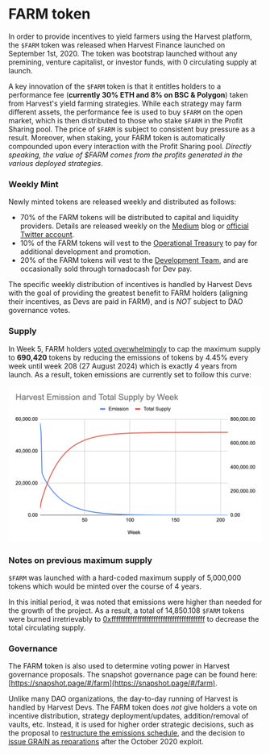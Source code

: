 # FARM token

In order to provide incentives to yield farmers using the Harvest platform, the `$FARM` token was released when Harvest Finance launched on September 1st, 2020. The token was bootstrap launched without any premining, venture capitalist, or investor funds, with 0 circulating supply at launch.

A key innovation of the `$FARM` token is that it entitles holders to a performance fee (**currently 30% ETH and 8% on BSC & Polygon**) taken from Harvest's yield farming strategies. While each strategy may farm different assets, the performance fee is used to buy `$FARM` on the open market, which is then distributed to those who stake `$FARM` in the Profit Sharing pool. The price of `$FARM` is subject to consistent buy pressure as a result. Moreover, when staking, your FARM token is automatically compounded upon every interaction with the Profit Sharing pool. _Directly speaking, the value of $FARM comes from the profits generated in the various deployed strategies_.

### Weekly Mint

Newly minted tokens are released weekly and distributed as follows:

* 70% of the FARM tokens will be distributed to capital and liquidity providers. Details are released weekly on the [Medium](https://yogafire-genuine.medium.com) blog or [official Twitter account](https://twitter.com/harvest\_finance).
* 10% of the FARM tokens will vest to the [Operational Treasury](https://etherscan.io/address/0x843002b1d545ef7abb71c716e6179570582faa40) to pay for additional development and promotion.
* 20% of the FARM tokens will vest to the [Development Team](https://etherscan.io/address/0x49d71131396f23f0bce31de80526d7c025981c4d), and are occasionally sold through tornadocash for Dev pay.

The specific weekly distribution of incentives is handled by Harvest Devs with the goal of providing the greatest benefit to FARM holders (aligning their incentives, as Devs are paid in FARM), and is _NOT_ subject to DAO governance votes.

### Supply

In Week 5, FARM holders [voted overwhelmingly](https://snapshot.page/#/farm/proposal/QmQvoNCNhz5dARMgR82vFPeHAMPqMahHgsHjPYggFuAkGZ) to cap the maximum supply to **690,420** tokens by reducing the emissions of tokens by 4.45% every week until week 208 (27 August 2024) which is exactly 4 years from launch. As a result, token emissions are currently set to follow this curve:

![](<../../.gitbook/assets/image (1).png>)

### Notes on previous maximum supply&#x20;

`$FARM` was launched with a hard-coded maximum supply of 5,000,000 tokens which would be minted over the course of 4 years.

In this initial period, it was noted that emissions were higher than needed for the growth of the project. As a result, a total of 14,850.108 `$FARM` tokens were burned irretrievably to [0xffffffffffffffffffffffffffffffffffffffff](https://etherscan.io/token/0xa0246c9032bc3a600820415ae600c6388619a14d?a=0xffffffffffffffffffffffffffffffffffffffff) to decrease the total circulating supply.

### Governance <a href="#governance" id="governance"></a>

The FARM token is also used to determine voting power in Harvest governance proposals. The snapshot governance page can be found here: [https://snapshot.page/#/farm](https://snapshot.page/#/farm).

Unlike many DAO organizations, the day-to-day running of Harvest is handled by Harvest Devs. The FARM token does _not_ give holders a vote on incentive distribution, strategy deployment/updates, addition/removal of vaults, etc. Instead, it is used for higher order strategic decisions, such as the proposal to [restructure the emissions schedule](https://snapshot.page/#/farm/proposal/QmQvoNCNhz5dARMgR82vFPeHAMPqMahHgsHjPYggFuAkGZ), and the decision to [issue GRAIN as reparations](https://snapshot.page/#/farm/proposal/QmYF62qGaqyHAXt88Hmxise6CFaSWxnTmi5VedZ3VX8Zy2) after the October 2020 exploit.

